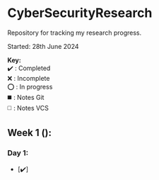 # CyberSecurityResearch
Repository for tracking my research progress.

Started: 28th June 2024

**Key:**  
   ✔️ : Completed  
   ❌ : Incomplete  
   ⭕ : In progress  
   ◼️ : Notes Git  
   ◻️ : Notes VCS  
## Week 1 ():
### Day 1:
- [✔️] []()
